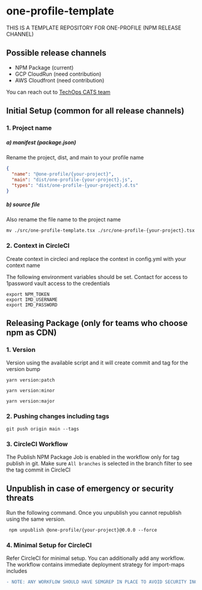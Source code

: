 # one-profile-template

THIS IS A TEMPLATE REPOSITORY FOR ONE-PROFILE (NPM RELEASE CHANNEL)

## Possible release channels

- NPM Package (current)
- GCP CloudRun (need contribution)
- AWS Cloudfront (need contribution)

You can reach out to [TechOps CATS team](mailto:cats@thoughtworks.com)

## Initial Setup (common for all release channels)

### 1. Project name

##### a) manifest (package.json)

Rename the project, dist, and main to your profile name

```json
{
  "name": "@one-profile/{your-project}",
  "main": "dist/one-profile-{your-project}.js",
  "types": "dist/one-profile-{your-project}.d.ts"
}
```

##### b) source file

Also rename the file name to the project name

```shell
mv ./src/one-profile-template.tsx ./src/one-profile-{your-project}.tsx
```

### 2. Context in CircleCI

Create context in circleci and replace the context in config.yml with your context name

The following environment variables should be set. Contact for access to 1password vault access to the credentials

```shell
export NPM_TOKEN
export IMD_USERNAME
export IMD_PASSWORD
```

## Releasing Package (only for teams who choose npm as CDN)

### 1. Version

Version using the available script and it will create commit and tag for the version bump

```shell
yarn version:patch
```

```shell
yarn version:minor
```

```shell
yarn version:major
```

### 2. Pushing changes including tags

```shell
git push origin main --tags
```

### 3. CircleCI Workflow

The Publish NPM Package Job is enabled in the workflow only for tag publish in git. Make sure `All branches` is selected in the branch filter to see the tag commit in CircleCI

## Unpublish in case of emergency or security threats

Run the following command. Once you unpublish you cannot republish using the same version.

```shell
 npm unpublish @one-profile/{your-project}@0.0.0 --force
```

### 4. Minimal Setup for CircleCI

Refer CircleCI for minimal setup. You can additionally add any workflow. The workflow contains immediate deployment strategy for import-maps includes

```diff
- NOTE: ANY WORKFLOW SHOULD HAVE SEMGREP IN PLACE TO AVOID SECURITY INCIDENTS
```
